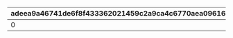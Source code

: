 |adeea9a46741de6f8f433362021459c2a9ca4c6770aea09616874fd40300aa8d|8652f53053497c1c650c0e324e3aee7cbcd72eb055011b44e3ef692f968b8917|a2a031140817b17858bcf2e82d7f28af5a3058cae8a824744a1a2f630583fee1|35959ab4b25ef95dbc73d0ef324f98ac558972ae55da7a95126794c4574e0731|ce51bff9dbd087383870a86ad6b5c4cc307413a9a73e09a73de7859078c486e6|ed720c0cf689875568cdb72680e109552edc77a3ea81d5445aab4f1f86a09411|645907b433ad47b3c82f552e9a42a0653c643fe5961e27f5cd68c69764cea275|5e7fe6e6127c342128c6c6d3aad150ece2286b5e7d07cd8e425e1d852b668fa1|3101f16ff56a51f4248ddcf9c3a6067d051e7071b2351d48610db768915c2f39|0dd1c73be56be98f2ea06f4103ad19c8f8ccf94df860f8bad258f9a16dd3aa4b|3212f4e568ea289e56ee5a4a6ce5e9dcbe9bd85b6794984b05980de4c99caa32|6278ccb62308f3e0a32527a2974771bad11e0e2d73b0428012fa81eb450b4c31|e4aa42dc0416d8bfc75565a7ede1d474e7d62cb5fc3ea2017a2a815f2f3c91a5|47884ce45f3bcbd5137025f854903644d3510680a74c6940907f6e6254d711bf|66776f798c88d05c28f39314a2c80aaeac3d420ea072c8c286c76552dd277680|d5aad181343b3298996ab42088397c209e30005724d3d6019ee5b1b635c389a1|8e59d2296ac40f959b223e472a342f620cb924d110adef079141867fe6aec263|
| --- | --- | --- | --- | --- | --- | --- | --- | --- | --- | --- | --- | --- | --- | --- | --- | --- |
|0|90003|0|0|0|0|0|0|0|0|2|0|0|10|1|5|0|